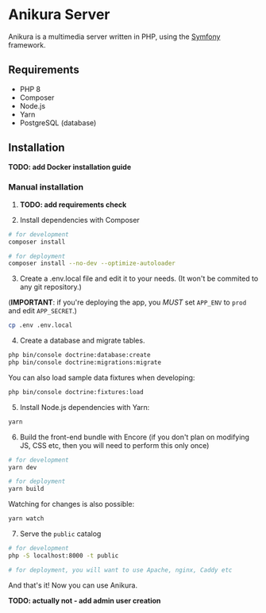 # Anikura Server

Anikura is a multimedia server written in PHP, using the [Symfony](https://symfony.com/) framework.

## Requirements

- PHP 8
- Composer
- Node.js
- Yarn
- PostgreSQL (database)

## Installation

**TODO: add Docker installation guide**

### Manual installation

1. **TODO: add requirements check**

2. Install dependencies with Composer

```bash
# for development
composer install

# for deployment
composer install --no-dev --optimize-autoloader
```

3. Create a .env.local file and edit it to your needs.
(It won't be commited to any git repository.)

(**IMPORTANT**: if you're deploying the app,
you *MUST* set `APP_ENV` to `prod` and edit `APP_SECRET`.)

```bash
cp .env .env.local
```

4. Create a database and migrate tables.

```bash
php bin/console doctrine:database:create
php bin/console doctrine:migrations:migrate
```

You can also load sample data fixtures when developing:

```bash
php bin/console doctrine:fixtures:load
```

5. Install Node.js dependencies with Yarn:

```bash
yarn
```

6. Build the front-end bundle with Encore
(if you don't plan on modifying JS, CSS etc,
then you will need to perform this only once) 

```bash
# for development
yarn dev

# for deployment
yarn build
```

Watching for changes is also possible:

```bash
yarn watch
```

7. Serve the `public` catalog

```bash
# for development
php -S localhost:8000 -t public

# for deployment, you will want to use Apache, nginx, Caddy etc
```

And that's it! Now you can use Anikura.

**TODO: actually not - add admin user creation**
